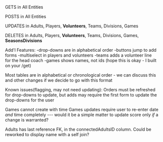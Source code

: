 GETS in All Entities

POSTS in All Entities

UPDATES in Adults, Players, **Volunteers**, Teams, Divisions, Games

DELETES in Adults, Players, **Volunteers**, Teams, Divisions, Games, **SeasonsDivisions**


Add'l Features:
-drop-downs are in alphabetical order
-buttons jump to add forms
-multiselect in players and volunteers
-teams adds a volunteer line for the head coach
-games shows names, not ids (hope this is okay - I built on your /get)

Most tables are in alphabetical or chronological order - we can discuss this and other changes if we decide to go with this format

Known issues(flagging, may not need updating):
Orders must be refreshed for drop-downs to update, but adds may require the first form to update the drop-downs for the user

Games cannot create with time
Games updates require user to re-enter date *and* time completely --- would it be a simple matter to update score only *if* a change is warranted?

Adults has last reference FK, in the connectedAdultsID column. Could be reworked to display name with a self join?
